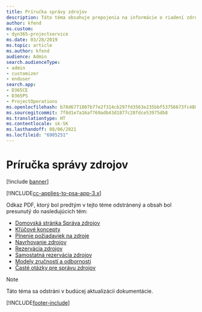 ```yaml
---
title: Príručka správy zdrojov
description: Táto téma obsahuje prepojenia na informácie o riadení zdrojov v Project Service Automation
author: kfend
ms.custom:
- dyn365-projectservice
ms.date: 03/28/2019
ms.topic: article
ms.author: kfend
audience: Admin
search.audienceType:
- admin
- customizer
- enduser
search.app:
- D365CE
- D365PS
- ProjectOperations
ms.openlocfilehash: b78d6771807b77e2f314cb297fd3563e235bbf53756673fc480df09e9b84dbbf
ms.sourcegitcommit: 7f8d1e7a16af769adb43d1877c28fdce53975db8
ms.translationtype: HT
ms.contentlocale: sk-SK
ms.lasthandoff: 08/06/2021
ms.locfileid: "6985251"
---
```

# <a name="resource-management-guide"></a>Príručka správy zdrojov

[!include [banner](../../includes/psa-now-project-operations.md)]

[!INCLUDE[cc-applies-to-psa-app-3.x](../../includes/cc-applies-to-psa-app-3x.md)]

Odkaz PDF, ktorý bol predtým v tejto téme odstránený a obsah bol presunutý do nasledujúcich tém:

- [Domovská stránka Správa zdrojov](../resource-management-home-page.md)
- [Kľúčové koncepty](../reports-key-concepts.md)
- [Plnenie požiadaviek na zdroje](../resource-management-fulfill-requests.md)
- [Navrhovanie zdrojov](../resource-management-propose-resources.md)
- [Rezervácia zdrojov](../resource-management-book-resources-scheduleboard.md)
- [Samostatná rezervácia zdrojov](../resource-management-softbook-requirements.md)
- [Modely zručností a odbornosti](../resource-management-skills-proficiency.md)
- [Časté otázky pre správu zdrojov](../resource-management-faq.md)

> [!NOTE]
> Táto téma sa odstráni v budúcej aktualizácii dokumentácie. 


[!INCLUDE[footer-include](../../includes/footer-banner.md)]